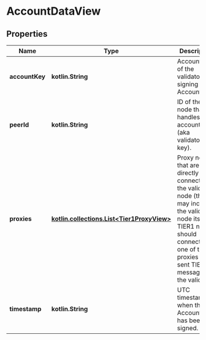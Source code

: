 
# AccountDataView

## Properties
| Name | Type | Description | Notes |
| ------------ | ------------- | ------------- | ------------- |
| **accountKey** | **kotlin.String** | Account key of the validator signing this AccountData. |  |
| **peerId** | **kotlin.String** | ID of the node that handles the account key (aka validator key). |  |
| **proxies** | [**kotlin.collections.List&lt;Tier1ProxyView&gt;**](Tier1ProxyView.md) | Proxy nodes that are directly connected to the validator node (this list may include the validator node itself). TIER1 nodes should connect to one of the proxies to sent TIER1 messages to the validator. |  |
| **timestamp** | **kotlin.String** | UTC timestamp of when the AccountData has been signed. |  |




